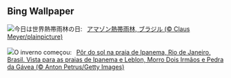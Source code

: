 ## Bing Wallpaper
![](https://www.bing.com/th?id=OHR.BrazilRainforest_JA-JP2489498028_UHD.jpg&w=1000)今日は世界熱帯雨林の日:&nbsp;&ensp;[アマゾン熱帯雨林, ブラジル (© Claus Meyer/plainpicture)](https://www.bing.com/th?id=OHR.BrazilRainforest_JA-JP2489498028_UHD.jpg)
<br><br/>
![](https://www.bing.com/th?id=OHR.IniciodoInverno_PT-BR1929239619_UHD.jpg&w=1000)O inverno começou:&nbsp;&ensp;[Pôr do sol na praia de Ipanema, Rio de Janeiro, Brasil. Vista para as praias de Ipanema e Leblon, Morro Dois Irmãos e Pedra da Gávea (© Anton Petrus/Getty Images)](https://www.bing.com/th?id=OHR.IniciodoInverno_PT-BR1929239619_UHD.jpg)
<br><br/>

